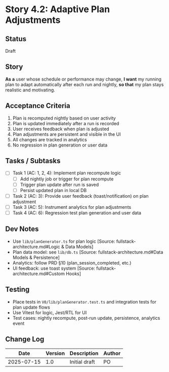 # Story 4.2: Adaptive Plan Adjustments

## Status
Draft

## Story
**As a** user whose schedule or performance may change,
**I want** my running plan to adapt automatically after each run and nightly,
**so that** my plan stays realistic and motivating.

## Acceptance Criteria
1. Plan is recomputed nightly based on user activity
2. Plan is updated immediately after a run is recorded
3. User receives feedback when plan is adjusted
4. Plan adjustments are persistent and visible in the UI
5. All changes are tracked in analytics
6. No regression in plan generation or user data

## Tasks / Subtasks
- [ ] Task 1 (AC: 1, 2, 4): Implement plan recompute logic
  - [ ] Add nightly job or trigger for plan recompute
  - [ ] Trigger plan update after run is saved
  - [ ] Persist updated plan in local DB
- [ ] Task 2 (AC: 3): Provide user feedback (toast/notification) on plan adjustment
- [ ] Task 3 (AC: 5): Instrument analytics for plan adjustments
- [ ] Task 4 (AC: 6): Regression test plan generation and user data

## Dev Notes
- Use `lib/planGenerator.ts` for plan logic [Source: fullstack-architecture.md#Logic & Data Models]
- Plan data model: see `lib/db.ts` [Source: fullstack-architecture.md#Data Models & Persistence]
- Analytics: follow PRD §10 (plan_session_completed, etc.)
- UI feedback: use toast system [Source: fullstack-architecture.md#Custom Hooks]

## Testing
- Place tests in `V0/lib/planGenerator.test.ts` and integration tests for plan update flows
- Use Vitest for logic, Jest/RTL for UI
- Test cases: nightly recompute, post-run update, persistence, analytics event

## Change Log
| Date | Version | Description | Author |
|------|---------|-------------|--------|
| 2025-07-15 | 1.0 | Initial draft | PO | 